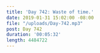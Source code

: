 ```yaml
---
title: 'Day 742: Waste of time.'
date: 2019-01-31 15:02:00 -08:00
file: "/uploads/Day-742.mp3"
post: Day 742
duration: '00:05:32'
length: 4484722
---
```


